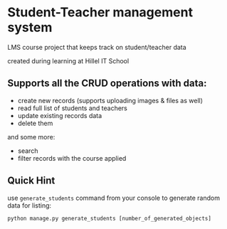 # Student-Teacher management system
LMS course project that keeps track on student/teacher data

created during learning at Hillel IT School

## Supports all the CRUD operations with data:

- create new records (supports uploading images & files as well)
- read full list of students and teachers
- update existing records data
- delete them

and some more:

- search
- filter records with the course applied

## Quick Hint
use `generate_students` command from your console to generate random data for listing:
```
python manage.py generate_students [number_of_generated_objects]
```